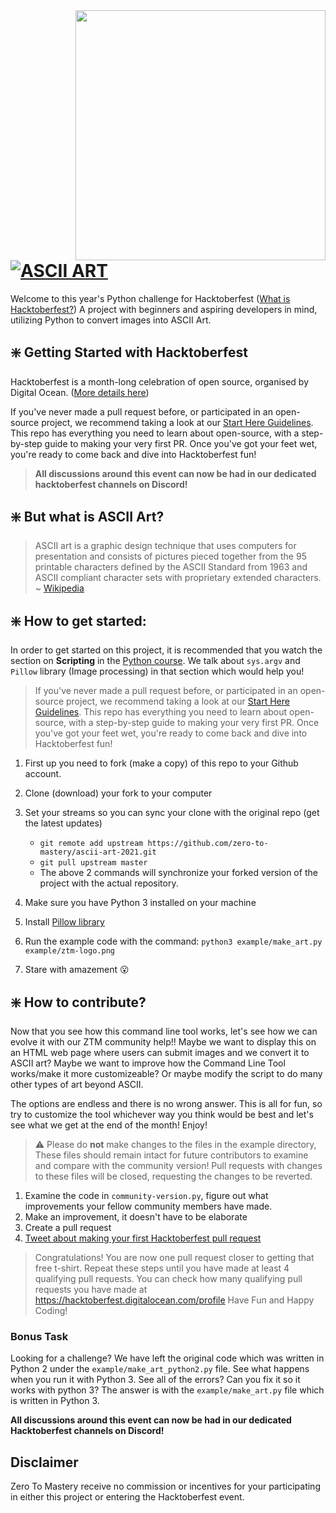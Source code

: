 <img src="https://raw.githubusercontent.com/dawsonbooth/ascii-art/master/logo.png" width="400" align="right"/>


# [![ASCII ART](https://img.shields.io/badge/PYTHON%20PROJECT-ASCII%20ART-blue?style=for-the-badge&logo=Python)](https://github.com/zero-to-mastery/ascii-art-2021)

Welcome to this year's Python challenge for Hacktoberfest ([What is Hacktoberfest?](https://github.com/zero-to-mastery/coding_challenge-42/blob/master/README.md#what-is-hacktoberfest)) A project with beginners and aspiring developers in mind, utilizing Python to convert images into ASCII Art.


## ❇️ Getting Started with Hacktoberfest

Hacktoberfest is a month-long celebration of open source, organised by Digital Ocean. ([More details here](https://github.com/zero-to-mastery/coding_challenge-42/blob/master/README.md#what-is-hacktoberfest))

If you've never made a pull request before, or participated in an open-source project, we recommend taking a look at our [Start Here Guidelines](https://github.com/zero-to-mastery/start-here-guidelines). This repo has everything you need to learn about open-source, with a step-by-step guide to making your very first PR.
Once you've got your feet wet, you're ready to come back and dive into Hacktoberfest fun!

> **All discussions around this event can now be had in our dedicated hacktoberfest channels on Discord!**


## ❇️ But what is ASCII Art?
> ASCII art is a graphic design technique that uses computers for presentation and consists of pictures pieced together from the 95 printable characters defined by the ASCII Standard from 1963 and ASCII compliant character sets with proprietary extended characters.
~ [Wikipedia](https://en.wikipedia.org/wiki/ASCII_art)


## ❇️ How to get started:
In order to get started on this project, it is recommended that you watch the section on **Scripting** in the [Python course](https://academy.zerotomastery.io/p/complete-python-developer-zero-to-mastery?utm_source=github&utm_campaign=ascii-art-hf21). We talk about ```sys.argv``` and ```Pillow``` library (Image processing) in that section which would help you!

> If you've never made a pull request before, or participated in an open-source project, we recommend taking a look at our [Start Here Guidelines](https://github.com/zero-to-mastery/start-here-guidelines). This repo has everything you need to learn about open-source, with a step-by-step guide to making your very first PR.
> Once you've got your feet wet, you're ready to come back and dive into Hacktoberfest fun!

1. First up you need to fork (make a copy) of this repo to your Github account.
2. Clone (download) your fork to your computer
3. Set your streams so you can sync your clone with the original repo (get the latest updates)

    - `git remote add upstream https://github.com/zero-to-mastery/ascii-art-2021.git`
    - `git pull upstream master`
    - The above 2 commands will synchronize your forked version of the project with the actual repository.
4. Make sure you have Python 3 installed on your machine
5. Install [Pillow library](https://pillow.readthedocs.io/en/stable/installation.html)
6. Run the  example code with the command: `python3 example/make_art.py example/ztm-logo.png`
5. Stare with amazement 😮

## ❇️ How to contribute?

Now that you see how this command line tool works, let's see how we can evolve it with our ZTM community help!! Maybe we want to display this on an HTML web page where users can submit images and we convert it to ASCII art? Maybe we want to improve how the Command Line Tool works/make it more customizeable? Or maybe modify the script to do many other types of art beyond ASCII. 

The options are endless and there is no wrong answer. This is all for fun, so try to customize the tool whichever way you think would be best and let's see what we get at the end of the month! Enjoy! 

> ⚠ Please do **not** make changes to the files in the example directory, These files should remain intact for future contributors to examine and compare with the community version! Pull requests with changes to these files will be closed, requesting the changes to be reverted. 

1. Examine the code in `community-version.py`, figure out what improvements your fellow community members have made. 
2. Make an improvement, it doesn't have to be elaborate
3. Create a pull request
4. [Tweet about making your first Hacktoberfest pull request](https://ctt.ac/UR9dA)

> Congratulations! You are now one pull request closer to getting that free t-shirt. Repeat these steps until you have made at least 4 qualifying pull requests. You can check how many qualifying pull requests you have made at <https://hacktoberfest.digitalocean.com/profile> Have Fun and Happy Coding!

### Bonus Task
Looking for a challenge?
We have left the original code which was written in Python 2 under the `example/make_art_python2.py` file. See what happens when you run it with Python 3. See all of the errors? Can you fix it so it works with python 3? The answer is with the `example/make_art.py` file which is written in Python 3.

**All discussions around this event can now be had in our dedicated Hacktoberfest channels on Discord!**

## Disclaimer
Zero To Mastery receive no commission or incentives for your participating in either this project or entering the Hacktoberfest event. 
